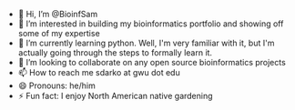 - 👋 Hi, I’m @BioinfSam
- 👀 I’m interested in building my bioinformatics portfolio and showing off some of my expertise
- 🌱 I’m currently learning python.  Well, I'm very familiar with it, but I'm actually going through the steps to formally learn it.
- 💞️ I’m looking to collaborate on any open source bioinformatics projects
- 📫 How to reach me sdarko at gwu dot edu
- 😄 Pronouns: he/him
- ⚡ Fun fact: I enjoy North American native gardening

<!---
BioinfSam/BioinfSam is a ✨ special ✨ repository because its `README.md` (this file) appears on your GitHub profile.
You can click the Preview link to take a look at your changes.
--->

